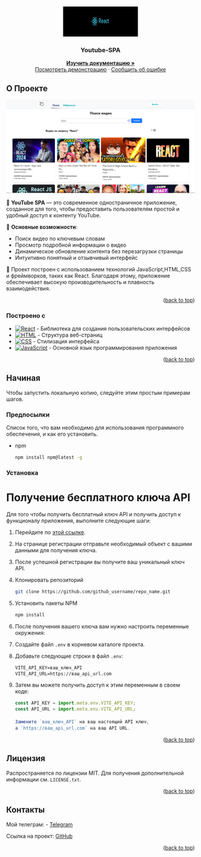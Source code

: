 <!-- PROJECT LOGO -->
<br />
<div align="center">
  <a href="https://react.dev/">
    <img src="./image/react.png" alt="logo" width="200" height="80">
  </a>

  <h3 align="center">Youtube-SPA</h3>
 <p align="center"> 
    <a href="https://github.com/pablitodon/YOUTUBE_SPA"><strong>Изучить документацию »</strong></a> 
    <br /> 
    <a href="https://github.com/othneildrew/Best-README-Template">Посмотреть демонстрацию</a> 
    · 
    <a href="https://github.com/pablitodon/YOUTUBE_SPA/issues/new">Сообщить об ошибке</a> 
  </p> 
</div>

<!-- ABOUT THE PROJECT -->

## О Проекте

[![Product Name Screen Shot](./image/search.png)](https://example.com)

🎥 **YouTube SPA** — это современное одностраничное приложение, созданное для того, чтобы предоставить пользователям простой и удобный доступ к контенту YouTube.

🌟 **Основные возможности**:

- Поиск видео по ключевым словам
- Просмотр подробной информации о видео
- Динамическое обновление контента без перезагрузки страницы
- Интуитивно понятный и отзывчивый интерфейс

🔧 Проект построен с использованием технологий JavaScript,HTML,CSS и фреймворков, таких как React. Благодаря этому, приложение обеспечивает высокую производительность и плавность взаимодействия.

<p align="right">(<a href="#readme-top">back to top</a>)</p>

### Построено с

- [![React][React.js]][React-url] - Библиотека для создания пользовательских интерфейсов
- [![HTML][HTML]][HTML-url] - Структура веб-страниц
- [![CSS][CSS]][CSS-url] - Стилизация интерфейса
- [![JavaScript][JavaScript]][JavaScript-url] - Основной язык программирования приложения

[React.js]: https://img.shields.io/badge/React-61DAFB?style=flat-square&logo=react&logoColor=black
[HTML]: https://img.shields.io/badge/HTML-E34F26?style=flat-square&logo=html5&logoColor=white
[CSS]: https://img.shields.io/badge/CSS-1572B6?style=flat-square&logo=css3&logoColor=white
[JavaScript]: https://img.shields.io/badge/JavaScript-F7DF1E?style=flat-square&logo=javascript&logoColor=black
[React-url]: https://reactjs.org/
[HTML-url]: https://developer.mozilla.org/en-US/docs/Web/HTML
[CSS-url]: https://developer.mozilla.org/en-US/docs/Web/CSS
[JavaScript-url]: https://developer.mozilla.org/en-US/docs/Web/JavaScript

<p align="right">(<a href="#readme-top">back to top</a>)</p>

<!-- GETTING STARTED -->

## Начиная

Чтобы запустить локальную копию, следуйте этим простым примерам шагов.

### Предпосылки

Список того, что вам необходимо для использования программного обеспечения, и как его установить.

- npm
  ```sh
  npm install npm@latest -g
  ```

### Установка

# Получение бесплатного ключа API

Для того чтобы получить бесплатный ключ API и получить доступ к функционалу приложения, выполните следующие шаги:

1. Перейдите по [этой ссылке](https://todo-redev.herokuapp.com/api-docs/#/Users/post_api_users_register).
2. На странице регистрации отправьте необходимый объект с вашими данными для получения ключа.
3. После успешной регистрации вы получите ваш уникальный ключ API.
4. Клонировать репозиторий
   ```sh
   git clone https://github.com/github_username/repo_name.git
   ```
5. Установить пакеты NPM
   ```sh
   npm install
   ```
6. После получения вашего ключа вам нужно настроить переменные окружения:
7. Создайте файл `.env` в корневом каталоге проекта.
8. Добавьте следующие строки в файл `.env`:
   ```plaintext
   VITE_API_KEY=ваш_ключ_API
   VITE_API_URL=https://ваш_api_url.com
   ```
9. Затем вы можете получить доступ к этим переменным в своем коде:

   ```javascript
   const API_KEY = import.meta.env.VITE_API_KEY;
   const API_URL = import.meta.env.VITE_API_URL;

   Замените `ваш_ключ_API` на ваш настоящий API ключ,
   а `https://ваш_api_url.com` на ваш API URL.
   ```

<p align="right">(<a href="#readme-top">back to top</a>)</p>

<!-- LICENSE -->

## Лицензия

Распространяется по лицензии MIT. Для получения дополнительной информации см. `LICENSE.txt`.

<p align="right">(<a href="#readme-top">back to top</a>)</p>

<!-- CONTACT -->

## Контакты

Мой телеграм: - [Telegram](https://t.me/donpabloooo)

Ссылка на проект: [GitHub](https://github.com/pablitodon/YOUTUBE_SPA)

<p align="right">(<a href="#readme-top">back to top</a>)</p>
